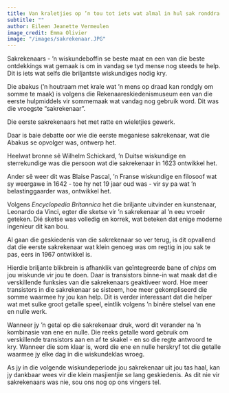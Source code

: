 ```yaml
---
title: Van kraletjies op ’n tou tot iets wat almal in hul sak ronddra
subtitle: ""
author: Eileen Jeanette Vermeulen
image_credit: Emma Olivier
image: "/images/sakrekenaar.JPG"
---
```


Sakrekenaars - ’n wiskundeboffin se beste maat en een van die beste ontdekkings wat gemaak is om in vandag se tyd mense nog steeds te help. Dit is iets wat selfs die briljantste wiskundiges nodig kry.

Die abakus (’n houtraam met krale wat ’n mens op draad kan rondgly om somme te maak) is volgens die Rekenaareskiedenismuseum een van die eerste hulpmiddels vir sommemaak wat vandag nog gebruik word. Dit was die vroegste “sakrekenaar”.

Die eerste sakrekenaars het met ratte en wieletjies gewerk.

Daar is baie debatte oor wie die eerste meganiese sakrekenaar, wat die Abakus se opvolger was, ontwerp het.

Heelwat bronne sê Wilhelm Schickard, ’n Duitse wiskundige en sterrekundige was die persoon wat die sakrekenaar in 1623 ontwikkel het.

Ander sê weer dit was Blaise Pascal, ’n Franse wiskundige en filosoof wat sy weergawe in 1642 - toe hy net 19 jaar oud was - vir sy pa wat ’n belastinggaarder was, ontwikkel het.

Volgens _Encyclopedia Britannica_ het die briljante uitvinder en kunstenaar, Leonardo da Vinci, egter die sketse vir ’n sakrekenaar al ’n eeu vroeër geteken. Dié sketse was volledig en korrek, wat beteken dat enige moderne ingenieur dit kan bou.

Al gaan die geskiedenis van die sakrekenaar so ver terug, is dit opvallend dat die eerste sakrekenaar wat klein genoeg was om regtig in jou sak te pas, eers in 1967 ontwikkel is.

Hierdie briljante blikbrein is afhanklik van geïntegreerde bane of _chips_ om jou wiskunde vir jou te doen. Daar is transistors binne-in wat maak dat die verskillende funksies van die sakrekenaars geaktiveer word. Hoe meer transistors in die sakrekenaar se sisteem, hoe meer gekompliseerd die somme waarmee hy jou kan help. Dit is verder interessant dat die helper wat met sulke groot getalle speel, eintlik volgens ’n binêre stelsel van ene en nulle werk.

Wanneer jy ’n getal op die sakrekenaar druk, word dit verander na ’n kombinasie van ene en nulle. Die reeks getalle word gebruik om verskillende transistors aan en af te skakel - en so die regte antwoord te kry. Wanneer die som klaar is, word die ene en nulle herskryf tot die getalle waarmee jy elke dag in die wiskundeklas wroeg.

As jy in die volgende wiskundeperiode jou sakrekenaar uit jou tas haal, kan jy dankbaar wees vir die klein masjientjie se lang geskiedenis. As dit nie vir sakrekenaars was nie, sou ons nog op ons vingers tel.
